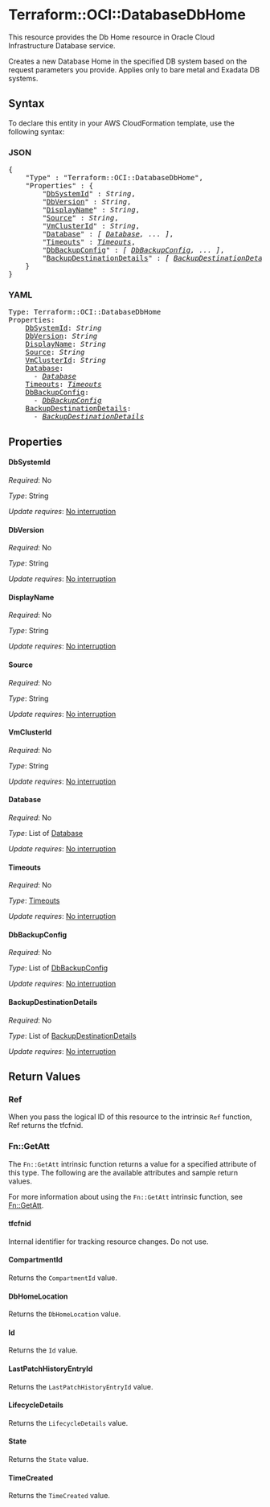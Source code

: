 # Terraform::OCI::DatabaseDbHome

This resource provides the Db Home resource in Oracle Cloud Infrastructure Database service.

Creates a new Database Home in the specified DB system based on the request parameters you provide. Applies only to bare metal and Exadata DB systems.

## Syntax

To declare this entity in your AWS CloudFormation template, use the following syntax:

### JSON

<pre>
{
    "Type" : "Terraform::OCI::DatabaseDbHome",
    "Properties" : {
        "<a href="#dbsystemid" title="DbSystemId">DbSystemId</a>" : <i>String</i>,
        "<a href="#dbversion" title="DbVersion">DbVersion</a>" : <i>String</i>,
        "<a href="#displayname" title="DisplayName">DisplayName</a>" : <i>String</i>,
        "<a href="#source" title="Source">Source</a>" : <i>String</i>,
        "<a href="#vmclusterid" title="VmClusterId">VmClusterId</a>" : <i>String</i>,
        "<a href="#database" title="Database">Database</a>" : <i>[ <a href="database.md">Database</a>, ... ]</i>,
        "<a href="#timeouts" title="Timeouts">Timeouts</a>" : <i><a href="timeouts.md">Timeouts</a></i>,
        "<a href="#dbbackupconfig" title="DbBackupConfig">DbBackupConfig</a>" : <i>[ <a href="dbbackupconfig.md">DbBackupConfig</a>, ... ]</i>,
        "<a href="#backupdestinationdetails" title="BackupDestinationDetails">BackupDestinationDetails</a>" : <i>[ <a href="backupdestinationdetails.md">BackupDestinationDetails</a>, ... ]</i>
    }
}
</pre>

### YAML

<pre>
Type: Terraform::OCI::DatabaseDbHome
Properties:
    <a href="#dbsystemid" title="DbSystemId">DbSystemId</a>: <i>String</i>
    <a href="#dbversion" title="DbVersion">DbVersion</a>: <i>String</i>
    <a href="#displayname" title="DisplayName">DisplayName</a>: <i>String</i>
    <a href="#source" title="Source">Source</a>: <i>String</i>
    <a href="#vmclusterid" title="VmClusterId">VmClusterId</a>: <i>String</i>
    <a href="#database" title="Database">Database</a>: <i>
      - <a href="database.md">Database</a></i>
    <a href="#timeouts" title="Timeouts">Timeouts</a>: <i><a href="timeouts.md">Timeouts</a></i>
    <a href="#dbbackupconfig" title="DbBackupConfig">DbBackupConfig</a>: <i>
      - <a href="dbbackupconfig.md">DbBackupConfig</a></i>
    <a href="#backupdestinationdetails" title="BackupDestinationDetails">BackupDestinationDetails</a>: <i>
      - <a href="backupdestinationdetails.md">BackupDestinationDetails</a></i>
</pre>

## Properties

#### DbSystemId

_Required_: No

_Type_: String

_Update requires_: [No interruption](https://docs.aws.amazon.com/AWSCloudFormation/latest/UserGuide/using-cfn-updating-stacks-update-behaviors.html#update-no-interrupt)

#### DbVersion

_Required_: No

_Type_: String

_Update requires_: [No interruption](https://docs.aws.amazon.com/AWSCloudFormation/latest/UserGuide/using-cfn-updating-stacks-update-behaviors.html#update-no-interrupt)

#### DisplayName

_Required_: No

_Type_: String

_Update requires_: [No interruption](https://docs.aws.amazon.com/AWSCloudFormation/latest/UserGuide/using-cfn-updating-stacks-update-behaviors.html#update-no-interrupt)

#### Source

_Required_: No

_Type_: String

_Update requires_: [No interruption](https://docs.aws.amazon.com/AWSCloudFormation/latest/UserGuide/using-cfn-updating-stacks-update-behaviors.html#update-no-interrupt)

#### VmClusterId

_Required_: No

_Type_: String

_Update requires_: [No interruption](https://docs.aws.amazon.com/AWSCloudFormation/latest/UserGuide/using-cfn-updating-stacks-update-behaviors.html#update-no-interrupt)

#### Database

_Required_: No

_Type_: List of <a href="database.md">Database</a>

_Update requires_: [No interruption](https://docs.aws.amazon.com/AWSCloudFormation/latest/UserGuide/using-cfn-updating-stacks-update-behaviors.html#update-no-interrupt)

#### Timeouts

_Required_: No

_Type_: <a href="timeouts.md">Timeouts</a>

_Update requires_: [No interruption](https://docs.aws.amazon.com/AWSCloudFormation/latest/UserGuide/using-cfn-updating-stacks-update-behaviors.html#update-no-interrupt)

#### DbBackupConfig

_Required_: No

_Type_: List of <a href="dbbackupconfig.md">DbBackupConfig</a>

_Update requires_: [No interruption](https://docs.aws.amazon.com/AWSCloudFormation/latest/UserGuide/using-cfn-updating-stacks-update-behaviors.html#update-no-interrupt)

#### BackupDestinationDetails

_Required_: No

_Type_: List of <a href="backupdestinationdetails.md">BackupDestinationDetails</a>

_Update requires_: [No interruption](https://docs.aws.amazon.com/AWSCloudFormation/latest/UserGuide/using-cfn-updating-stacks-update-behaviors.html#update-no-interrupt)

## Return Values

### Ref

When you pass the logical ID of this resource to the intrinsic `Ref` function, Ref returns the tfcfnid.

### Fn::GetAtt

The `Fn::GetAtt` intrinsic function returns a value for a specified attribute of this type. The following are the available attributes and sample return values.

For more information about using the `Fn::GetAtt` intrinsic function, see [Fn::GetAtt](https://docs.aws.amazon.com/AWSCloudFormation/latest/UserGuide/intrinsic-function-reference-getatt.html).

#### tfcfnid

Internal identifier for tracking resource changes. Do not use.

#### CompartmentId

Returns the <code>CompartmentId</code> value.

#### DbHomeLocation

Returns the <code>DbHomeLocation</code> value.

#### Id

Returns the <code>Id</code> value.

#### LastPatchHistoryEntryId

Returns the <code>LastPatchHistoryEntryId</code> value.

#### LifecycleDetails

Returns the <code>LifecycleDetails</code> value.

#### State

Returns the <code>State</code> value.

#### TimeCreated

Returns the <code>TimeCreated</code> value.

